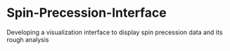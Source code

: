# Spin-Precession-Interface
Developing a visualization interface to display spin precession data and its rough analysis
